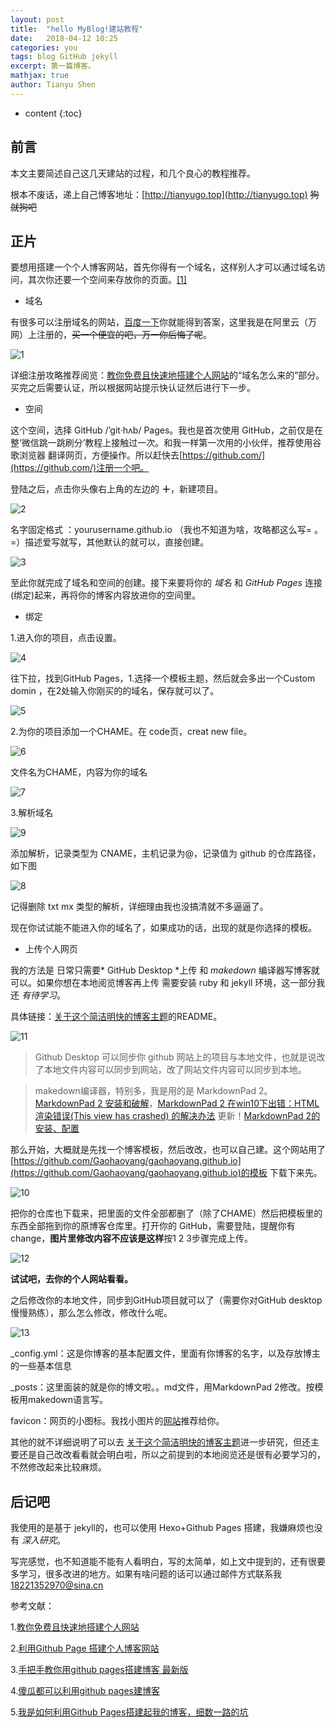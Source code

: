 ```yaml
---
layout: post
title:  "hello MyBlog!建站教程"
date:   2018-04-12 10:25
categories: you
tags: blog GitHub jekyll
excerpt: 第一篇博客。
mathjax: true
author: Tianyu Shen
---
```


* content
{:toc}


## 前言 ##

本文主要简述自己这几天建站的过程，和几个良心的教程推荐。

根本不废话，递上自己博客地址：[http://tianyugo.top](http://tianyugo.top) <del>狗就狗吧</del>

## 正片 ##
要想用搭建一个个人博客网站，首先你得有一个域名，这样别人才可以通过域名访问，其次你还要一个空间来存放你的页面。[[1]](https://blog.csdn.net/tzs_1041218129/article/details/53214497)

- 域名
   
有很多可以注册域名的网站，[百度一下](https://www.baidu.com/s?tn=80035161_2_dg&wd=%E6%B3%A8%E5%86%8C%E5%9F%9F%E5%90%8D)你就能得到答案，这里我是在阿里云（万网）上注册的，<del>买一个便宜的吧，万一你后悔了呢</del>。

![1](http://wx3.sinaimg.cn/mw690/c31bb60bly1fqdb2m59cmj20ra03qjr8.jpg)

详细注册攻略推荐阅览：[教你免费且快速地搭建个人网站](https://blog.csdn.net/c10WTiybQ1Ye3/article/details/78959859)的“域名怎么来的”部分。买完之后需要认证，所以根据网站提示快认证然后进行下一步。



- 空间

这个空间，选择 GitHub /’git·hʌb/ Pages。我也是首次使用 GitHub，之前仅是在整‘微信跳一跳刷分’教程上接触过一次。和我一样第一次用的小伙伴，推荐使用谷歌浏览器 翻译网页，方便操作。所以赶快去[https://github.com/](https://github.com/)注册一个吧。

登陆之后，点击你头像右上角的左边的 **＋**，新建项目。


![2](http://wx4.sinaimg.cn/mw690/c31bb60bly1fqdb2phzoij207p057t8l.jpg)

名字固定格式 ：yourusername.github.io （我也不知道为啥，攻略都这么写= 。=）描述爱写就写，其他默认的就可以，直接创建。

![3](http://wx1.sinaimg.cn/mw690/c31bb60bly1fqdb2tx86fj20l70ic759.jpg)


至此你就完成了域名和空间的创建。接下来要将你的 *域名* 和 *GitHub Pages* 连接(绑定)起来，再将你的博客内容放进你的空间里。

- 绑定

1.进入你的项目，点击设置。

 ![4](http://wx3.sinaimg.cn/mw690/c31bb60bly1fqdb2wc6jzj20t00bm74v.jpg)

往下拉，找到GitHub Pages，1.选择一个模板主题，然后就会多出一个Custom domin ，在2处输入你刚买的的域名，保存就可以了。

![5](http://wx3.sinaimg.cn/mw690/c31bb60bly1fqdb2yr25ij20lj0guq3r.jpg)

2.为你的项目添加一个CHAME。在 code页，creat new file。

![6](http://wx2.sinaimg.cn/mw690/c31bb60bly1fqdb3iln33j20s208nq3g.jpg)

文件名为CHAME，内容为你的域名

![7](http://wx2.sinaimg.cn/mw690/c31bb60bly1fqdb3kpy4dj20tk07y74n.jpg)

3.解析域名

![9](http://wx3.sinaimg.cn/mw690/c31bb60bly1fqdb3shjamj20f00gajs0.jpg)

添加解析，记录类型为 CNAME，主机记录为@，记录值为 github 的仓库路径，如下图

![8](http://wx1.sinaimg.cn/mw690/c31bb60bly1fqdb3pnmrwj216r0gkgmz.jpg)

记得删除 txt  mx 类型的解析，详细理由我也没搞清就不多逼逼了。

现在你试试能不能进入你的域名了，如果成功的话，出现的就是你选择的模板。

 
- 上传个人网页

我的方法是 日常只需要* GitHub Desktop *上传 和 *makedown* 编译器写博客就可以。如果你想在本地阅览博客再上传 需要安装 ruby 和 jekyll 环境，这一部分我还 *有待学习*。

具体链接：[关于这个简洁明快的博客主题](https://github.com/Gaohaoyang/gaohaoyang.github.io)的README。

![11](http://wx2.sinaimg.cn/mw690/c31bb60bly1fqdb445z2ej209r09kglo.jpg)



> Github Desktop 可以同步你 github 网站上的项目与本地文件，也就是说改了本地文件内容可以同步到网站，改了网站文件内容可以同步到本地。



> makedown编译器，特别多，我是用的是 MarkdownPad 2。[MarkdownPad 2 安装和破解](https://blog.csdn.net/github_35160620/article/details/52158604)，[MarkdownPad 2 在win10下出错：HTML 渲染错误(This view has crashed) 的解决办法](https://blog.csdn.net/wyc12306/article/details/51504906)
> 更新！[MarkdownPad 2的安装、配置](https://blog.csdn.net/xiaojin21cen/article/details/78752561#_24)


那么开始，大概就是先找一个博客模板，然后改改，也可以自己建。这个网站用了[https://github.com/Gaohaoyang/gaohaoyang.github.io](https://github.com/Gaohaoyang/gaohaoyang.github.io)的模板 下载下来先。

![10](http://wx4.sinaimg.cn/mw690/c31bb60bly1fqdb3v52k4j20u50htjsh.jpg)

把你的仓库也下载来，把里面的文件全部都删了（除了CHAME）然后把模板里的东西全部拖到你的原博客仓库里。打开你的 GitHub，需要登陆，提醒你有change，**图片里修改内容不应该是这样**按1 2 3步骤完成上传。

![12](http://wx3.sinaimg.cn/mw690/c31bb60bly1fqdb47390qj20v20k6wfx.jpg)

**试试吧，去你的个人网站看看。**

之后修改你的本地文件，同步到GitHub项目就可以了（需要你对GitHub desktop慢慢熟练），那么怎么修改，修改什么呢。

![13](http://wx3.sinaimg.cn/mw690/c31bb60bly1fqdb4a9zgrj206x0a43yf.jpg)

_config.yml：这是你博客的基本配置文件，里面有你博客的名字，以及存放博主的一些基本信息

_posts：这里面装的就是你的博文啦。。md文件，用MarkdownPad 2修改。按模板用makedown语言写。

favicon：网页的小图标。我找小图片的[网站](https://www.iconfinder.com/)推荐给你。

其他的就不详细说明了可以去 [关于这个简洁明快的博客主题](https://github.com/Gaohaoyang/gaohaoyang.github.io)进一步研究，但还主要还是自己改改看看就会明白啦，所以之前提到的本地阅览还是很有必要学习的，不然修改起来比较麻烦。

## 后记吧 ##
我使用的是基于 jekyll的，也可以使用 Hexo+Github Pages 搭建，我嫌麻烦也没有 *深入研究*。

写完感觉，也不知道能不能有人看明白，写的太简单，如上文中提到的，还有很要多学习，很多改进的地方。如果有啥问题的话可以通过邮件方式联系我 18221352970@sina.cn 

参考文献：

1.[教你免费且快速地搭建个人网站](https://blog.csdn.net/c10WTiybQ1Ye3/article/details/78959859)

2.[利用Github Page 搭建个人博客网站](https://blog.csdn.net/tzs_1041218129/article/details/53214497)

3.[手把手教你用github pages搭建博客 最新版](https://blog.csdn.net/superjimmy/article/details/51626842)

4.[傻瓜都可以利用github pages建博客](http://cyzus.github.io/2015/06/21/github-build-blog/)

5.[我是如何利用Github Pages搭建起我的博客，细数一路的坑](https://www.cnblogs.com/jackyroc/p/7681938.html)
